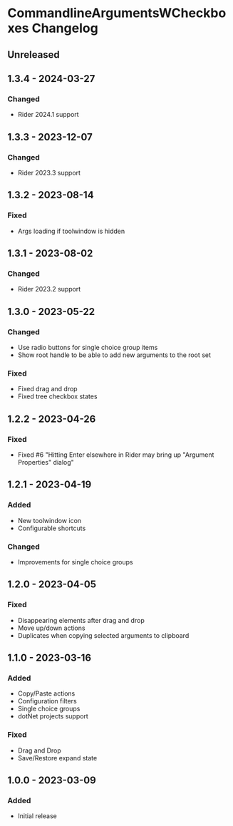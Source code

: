 <!-- Keep a Changelog guide -> https://keepachangelog.com -->

# CommandlineArgumentsWCheckboxes Changelog

## Unreleased

## 1.3.4 - 2024-03-27

### Changed
- Rider 2024.1 support

## 1.3.3 - 2023-12-07

### Changed
- Rider 2023.3 support

## 1.3.2 - 2023-08-14

### Fixed
- Args loading if toolwindow is hidden

## 1.3.1 - 2023-08-02

### Changed
- Rider 2023.2 support

## 1.3.0 - 2023-05-22

### Changed
- Use radio buttons for single choice group items
- Show root handle to be able to add new arguments to the root set

### Fixed
- Fixed drag and drop
- Fixed tree checkbox states

## 1.2.2 - 2023-04-26

### Fixed
- Fixed #6 "Hitting Enter elsewhere in Rider may bring up "Argument Properties" dialog"

## 1.2.1 - 2023-04-19

### Added
- New toolwindow icon
- Configurable shortcuts

### Changed
- Improvements for single choice groups

## 1.2.0 - 2023-04-05

### Fixed
- Disappearing elements after drag and drop
- Move up/down actions
- Duplicates when copying selected arguments to clipboard

## 1.1.0 - 2023-03-16

### Added
- Copy/Paste actions
- Configuration filters
- Single choice groups
- dotNet projects support

### Fixed
- Drag and Drop
- Save/Restore expand state

## 1.0.0 - 2023-03-09

### Added
- Initial release

